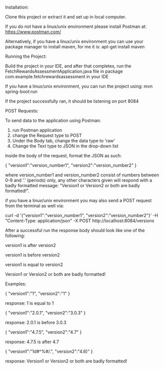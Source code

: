 Installation:

Clone this project or extract it and set up in local computer.

If you do not have a linux/unix environment please install Postman at: https://www.postman.com/

Alternatively, if you have a linux/unix environment you can use your package manager to 
install maven, for me it is: apt-get install maven

Running the Project:

Build the project in your IDE, and after that completes, 
run the FetchRewardsAssessmentApplication.java
file in package com.example.fetchrewardsassessment in your IDE

If you have a linux/unix environment, you can run the project using: mvn spring-boot:run

If the project successfully ran, it should be listening on port 8084

POST Requests:

To send data to the application using Postman:

1. run Postman application 
2. change the Request type to POST
3. Under the Body tab, change the data type to 'raw'
4. Change the Text type to JSON in the drop-down list

Inside the body of the request, format the JSON as such:

{
"version1":"version_number1",
"version2":"version_number2"
}

where version_number1 and version_number2 consist of numbers between 0-9 and '.' (periods) only,
any other characters given will respond with a badly formatted message:
"Version1 or Version2 or both are badly formatted!".

if you have a linux/unix environment you may also send a POST request from the terminal as well via:

curl -d '{"version1":"version_number1", "version2":"version_number2"}' -H "Content-Type: application/json" -X POST http://localhost:8084/versions

After a successful run the response body should look like one of the following:

version1 is after version2

version1 is before version2

version1 is equal to version2

Version1 or Version2 or both are badly formatted!

Examples:

{
"version1":"1",
"version2":"1"
}

response: 1 is equal to 1

{
"version1":"2.0.1",
"version2":"3.0.3"
}

response: 2.0.1 is before 3.0.3

{
"version1":"4.7.5",
"version2":"4.7"
}

response: 4.7.5 is after 4.7

{
"version1":"1d#^%#/.",
"version2":"4.6)"
}

response: Version1 or Version2 or both are badly formatted!






